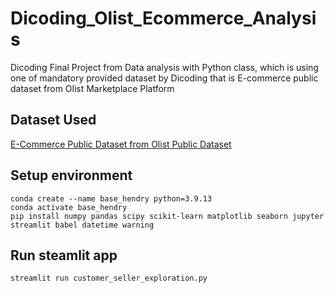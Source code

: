 # Dicoding_Olist_Ecommerce_Analysis
Dicoding Final Project from Data analysis with Python class, which is using one of mandatory provided dataset by Dicoding that is E-commerce public dataset from Olist Marketplace Platform

## Dataset Used 
[E-Commerce Public Dataset from Olist Public Dataset](https://www.kaggle.com/datasets/olistbr/brazilian-ecommerce/)

## Setup environment
```
conda create --name base_hendry python=3.9.13
conda activate base_hendry
pip install numpy pandas scipy scikit-learn matplotlib seaborn jupyter streamlit babel datetime warning
```

## Run steamlit app
```
streamlit run customer_seller_exploration.py
```

